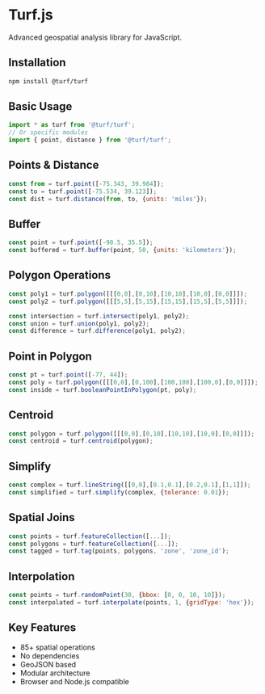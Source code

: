 # Turf.js

Advanced geospatial analysis library for JavaScript.

## Installation
```bash
npm install @turf/turf
```

## Basic Usage
```javascript
import * as turf from '@turf/turf';
// Or specific modules
import { point, distance } from '@turf/turf';
```

## Points & Distance
```javascript
const from = turf.point([-75.343, 39.984]);
const to = turf.point([-75.534, 39.123]);
const dist = turf.distance(from, to, {units: 'miles'});
```

## Buffer
```javascript
const point = turf.point([-90.5, 35.5]);
const buffered = turf.buffer(point, 50, {units: 'kilometers'});
```

## Polygon Operations
```javascript
const poly1 = turf.polygon([[[0,0],[0,10],[10,10],[10,0],[0,0]]]);
const poly2 = turf.polygon([[[5,5],[5,15],[15,15],[15,5],[5,5]]]);

const intersection = turf.intersect(poly1, poly2);
const union = turf.union(poly1, poly2);
const difference = turf.difference(poly1, poly2);
```

## Point in Polygon
```javascript
const pt = turf.point([-77, 44]);
const poly = turf.polygon([[[0,0],[0,100],[100,100],[100,0],[0,0]]]);
const inside = turf.booleanPointInPolygon(pt, poly);
```

## Centroid
```javascript
const polygon = turf.polygon([[[0,0],[0,10],[10,10],[10,0],[0,0]]]);
const centroid = turf.centroid(polygon);
```

## Simplify
```javascript
const complex = turf.lineString([[0,0],[0.1,0.1],[0.2,0.1],[1,1]]);
const simplified = turf.simplify(complex, {tolerance: 0.01});
```

## Spatial Joins
```javascript
const points = turf.featureCollection([...]);
const polygons = turf.featureCollection([...]);
const tagged = turf.tag(points, polygons, 'zone', 'zone_id');
```

## Interpolation
```javascript
const points = turf.randomPoint(30, {bbox: [0, 0, 10, 10]});
const interpolated = turf.interpolate(points, 1, {gridType: 'hex'});
```

## Key Features
- 85+ spatial operations
- No dependencies
- GeoJSON based
- Modular architecture
- Browser and Node.js compatible